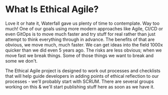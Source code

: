# What Is Ethical Agile?

Love it or hate it, Waterfall gave us plenty of time to contemplate. Way too much! One of our goals using more modern approaches 
like Agile, CI/CD or even GitOps is to move much faster and try stuff for real rather than just attempt to 
think everything through in advance. The benefits of that are obvious, we move much, much faster. We can get ideas into the field 
1000x quicker than we did even 5 years ago. The risks are less obvious; when we move fast we break things. Some of those things we 
want to break and some we don't.

The Ethical Agile project is designed to work out processes and checklists that will help guide developers in adding points of 
ethical reflection to our processes - we'll probably start with SCRUM. There are several groups working on this & we'll start 
publishing stuff here as soon as we have it.
